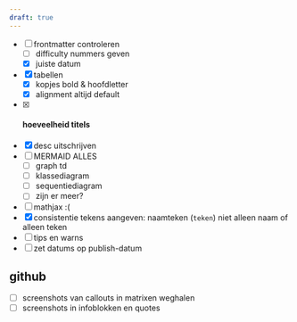 ```yaml
---
draft: true
---
```


- [ ] frontmatter controleren
	- [ ] difficulty nummers geven
	- [x] juiste datum
- [x] tabellen
	- [x] kopjes bold & hoofdletter
	- [x] alignment altijd default
- [x] #### hoeveelheid titels
- [x] desc uitschrijven
- [ ] MERMAID ALLES
	- [ ] graph td
	- [ ] klassediagram
	- [ ] sequentiediagram
	- [ ] zijn er meer?
- [ ] mathjax :(
- [x] consistentie tekens aangeven: naamteken (`teken`) niet alleen naam of alleen teken 
- [ ] tips en warns
- [ ] zet datums op publish-datum

## github
- [ ] screenshots van callouts in matrixen weghalen
- [ ] screenshots in infoblokken en quotes